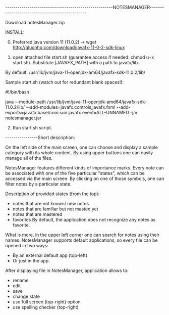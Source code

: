 -----------------------------------------------------NOTESMANAGER-----------------------------------------------

Download notesManager.zip

INSTALL:

0. Preferred java version 11  (11.0.2) -> wget http://gluonhq.com/download/javafx-11-0-2-sdk-linux

1. open attached file start.sh (guarantee access if needed: chmod u+x start.sh). Substitute [JAVAFX_PATH] with a path to javafx/lib.

By default: /usr/lib/jvm/java-11-openjdk-am64/javafx-sdk-11.0.2/lib/

Sample start.sh (watch out for redundant blank spaces!): 

#!/bin/bash

java --module-path /usr/lib/jvm/java-11-openjdk-amd64/javafx-sdk-11.0.2/lib/ --add-modules=javafx.controls,javafx.fxml --add-exports=javafx.base/com.sun.javafx.event=ALL-UNNAMED -jar notesmanager.jar

2. Run start.sh script.


----------------Short description:

On the left side of the main screen, one can choose and display a sample category with its whole content. By using upper buttons one can easily manage all of the files.


NotesManager features different kinds of importance marks. Every note can be associated with one of the five particular "states", which can be accessed via the main screen. By clicking on one of those symbols, one can filter notes by a particular state. 

Description of provided states (from the top):
 - notes that are not  known/ new notes
 - notes that are familiar but not masted yet
 - notes that are mastered 
 - favorites
By default, the application does not recognize any notes as favorite. 



What is more, in the upper left corner one can search for notes using their names.
NotesManager supports default applications, so every file can be opened in two ways:
 - By an external default app (top-left)
 - Or just in the app.

 After displaying file in NotesManager, application allows to:
 - rename
 - edit
 - save
 - change state
 - use full screen (top-right) option
 - use spelling checker (top-right)

